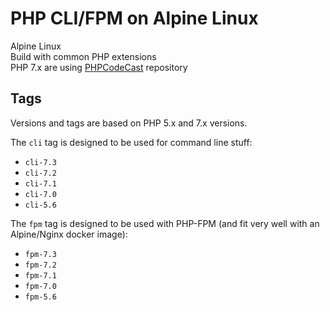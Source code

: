 # PHP CLI/FPM on Alpine Linux

Alpine Linux  
Build with common PHP extensions  
PHP 7.x are using [PHPCodeCast](https://github.com/codecasts/php-alpine) repository  

## Tags

Versions and tags are based on PHP 5.x and 7.x versions.

The `cli` tag is designed to be used for command line stuff:

-   `cli-7.3`
-   `cli-7.2`
-   `cli-7.1`
-   `cli-7.0`
-   `cli-5.6`

The `fpm` tag is designed to be used with PHP-FPM (and fit very well with an Alpine/Nginx docker image):

-   `fpm-7.3`
-   `fpm-7.2`
-   `fpm-7.1`
-   `fpm-7.0`
-   `fpm-5.6`
